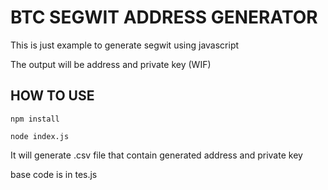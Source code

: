 
# BTC SEGWIT ADDRESS GENERATOR

This is just example to generate segwit using javascript

The output will be address and private key (WIF)

## HOW TO USE
```
npm install
```
```
node index.js
```

It will generate .csv file that contain generated address and private key

base code is in tes.js


